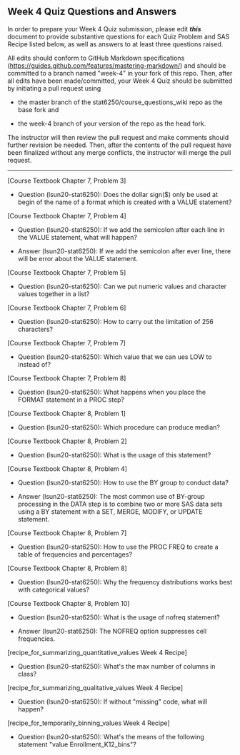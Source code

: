 ## Week 4 Quiz Questions and Answers

In order to prepare your Week 4 Quiz submission, please edit ***this*** document to provide substantive questions for each Quiz Problem and SAS Recipe listed below, as well as answers to at least three questions raised.

All edits should conform to GitHub Markdown specifications (https://guides.github.com/features/mastering-markdown/) and should be committed to a branch named "week-4" in your fork of this repo. Then, after all edits have been made/committed, your Week 4 Quiz should be submitted by initiating a pull request using

- the master branch of the stat6250/course_questions_wiki repo as the base fork and

- the week-4 branch of your version of the repo as the head fork.

The instructor will then review the pull request and make comments should further revision be needed. Then, after the contents of the pull request have been finalized without any merge conflicts, the instructor will merge the pull request.

********************************************************************************



[Course Textbook Chapter 7, Problem 3]
- Question (lsun20-stat6250): Does the dollar sign($) only be used at begin of the name of a format which is created with a VALUE statement?


[Course Textbook Chapter 7, Problem 4]
- Question (lsun20-stat6250): If we add the semicolon after each line in the VALUE statement, what will happen?

- Answer (lsun20-stat6250): If we add the semicolon after ever line, there will be error about the VALUE statement.

[Course Textbook Chapter 7, Problem 5]
- Question (lsun20-stat6250): Can we put numeric values and character values together in a list?


[Course Textbook Chapter 7, Problem 6]
- Question (lsun20-stat6250): How to carry out the limitation of 256 characters?


[Course Textbook Chapter 7, Problem 7]
- Question (lsun20-stat6250): Which value that we can ues LOW to instead of?


[Course Textbook Chapter 7, Problem 8]
- Question (lsun20-stat6250): What happens when you place the FORMAT statement in a PROC step?


[Course Textbook Chapter 8, Problem 1]
- Question (lsun20-stat6250): Which procedure can produce median?


[Course Textbook Chapter 8, Problem 2]
- Question (lsun20-stat6250): What is the usage of this statement? 


[Course Textbook Chapter 8, Problem 4]
- Question (lsun20-stat6250): How to use the BY group to conduct data?

- Answer (lsun20-stat6250): The most common use of BY-group processing in the DATA step is to combine two or more SAS data sets using a BY statement with a SET, MERGE, MODIFY, or UPDATE statement.

[Course Textbook Chapter 8, Problem 7]
- Question (lsun20-stat6250): How to use the PROC FREQ to create a table of frequencies and percentages?


[Course Textbook Chapter 8, Problem 8]
- Question (lsun20-stat6250): Why the frequency distributions works best with categorical values?


[Course Textbook Chapter 8, Problem 10]
- Question (lsun20-stat6250): What is the usage of nofreq statement?

- Answer (lsun20-stat6250): The NOFREQ option suppresses cell frequencies.

[recipe_for_summarizing_quantitative_values Week 4 Recipe]
- Question (lsun20-stat6250): What's the max number of columns in class?


[recipe_for_summarizing_qualitative_values Week 4 Recipe]
- Question (lsun20-stat6250): If without "missing" code, what will happen?


[recipe_for_temporarily_binning_values Week 4 Recipe]
- Question (lsun20-stat6250): What's the means of the following statement "value Enrollment_K12_bins"?

